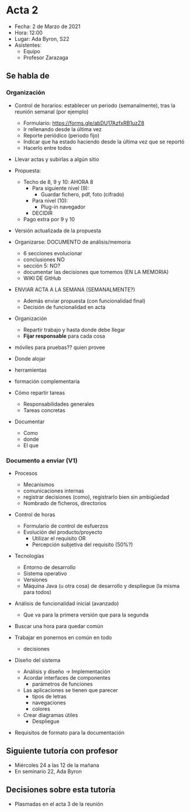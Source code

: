 # Acta 2

- Fecha: 2 de Marzo de 2021
- Hora: 12:00
- Lugar: Ada Byron, S22
- Asistentes:
  - Equipo
  - Profesor Zarazaga

## Se habla de

### Organización

- Control de horarios: establecer un periodo (semanalmente), tras la reunión semanal (por ejemplo)

  - Formulario: https://forms.gle/abDU17AzfxRB1uzZ8
  - Ir rellenando desde la última vez
  - Reporte periódico (periodo fijo)
  - Indicar que ha estado haciendo desde la última vez que se reportó
  - Hacerlo entre todos

- Llevar actas y subirlas a algún sitio

- Propuesta:

  - Techo de 8, 9 y 10: AHORA 8
    - Para siguiente nivel (9):
      - Guardar fichero, pdf, foto (cifrado)
    - Para nivel (10):
      - Plug-in navegador
    - DECIDIR
  - Pago extra por 9 y 10

- Versión actualizada de la propuesta

- Organizarse: DOCUMENTO de análisis/memoria

  - 6 secciones evolucionar
  - conclusiones NO
  - sección 5: NO?
  - documentar las decisiones que tomemos (EN LA MEMORIA)
  - WIKI DE GitHub

- ENVIAR ACTA A LA SEMANA (SEMANALMENTE?)

  - Además enviar propuesta (con funcionalidad final)
  - Decisión de funcionalidad en acta

- Organización

  - Repartir trabajo y hasta donde debe llegar
  - **Fijar responsable** para cada cosa

- móviles para pruebas?? quien provee
- Donde alojar
- herramientas
- formación complementaria

- Cómo repartir tareas

  - Responsabilidades generales
  - Tareas concretas

- Documentar

  - Como
  - donde
  - El que

### Documento a enviar (V1)

- Procesos

  - Mecanismos
  - comunicaciones internas
  - registrar decisiones (como), registrarlo bien sin ambigüedad
  - Nombrado de ficheros, directorios

- Control de horas

  - Formulario de control de esfuerzos
  - Evolución del producto/proyecto
    - Utilizar el requisito OR
    - Percepción subjetiva del requisito (50%?)

- Tecnologías

  - Entorno de desarrollo
  - Sistema operativo
  - Versiones
  - Máquina Java (u otra cosa) de desarrollo y despliegue (la misma para todos)

- Análisis de funcionalidad inicial (avanzado)

  - Que va para la primera versión que para la segunda

- Buscar una hora para quedar común

- Trabajar en ponernos en común en todo

  - decisiones

- Diseño del sistema

  - Análisis y diseño → Implementación
  - Acordar interfaces de componentes
    - parámetros de funciones
  - Las aplicaciones se tienen que parecer
    - tipos de letras
    - navegaciones
    - colores
  - Crear diagramas útiles
    - Despliegue

- Requisitos de formato para la documentación

## Siguiente tutoría con profesor

- Miércoles 24 a las 12 de la mañana
- En seminario 22, Ada Byron

## Decisiones sobre esta tutoría

- Plasmadas en el acta 3 de la reunión 
